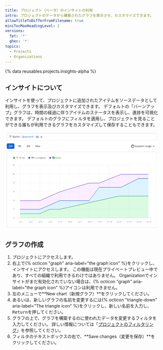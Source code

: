 ```yaml
---
title: プロジェクト（ベータ）のインサイトの利用
intro: プロジェクトのデータから構築されたグラフを表示させ、カスタマイズできます。
allowTitleToDifferFromFilename: true
miniTocMaxHeadingLevel: 2
versions:
  fpt: '*'
  ghec: '*'
topics:
  - Projects
  - Organizations
---
```


{% data reusables.projects.insights-alpha %}

## インサイトについて

インサイトを使って、プロジェクトに追加されたアイテムをソースデータとして利用し、グラフを表示及びカスタマイズできます。 デフォルトの「バーンアップ」グラフは、時間の経過に伴うアイテムのステータスを表示し、進捗を可視化できます。 デフォルトのグラフにフィルタを適用し、プロジェクトを見ることができる誰もが利用できるグラフをカスタマイズして保存することもできます。

![現在の繰り返しに対するデフォルトのバーンアップグラフの例を表示しているスクリーンショット](/assets/images/help/issues/burnup-example.png)

## グラフの作成

1. プロジェクトにアクセスします。
2. 右上で{% octicon "graph" aria-label="the graph icon" %}をクリックし、インサイトにアクセスします。 この機能は現在プライベートプレビュー中であり、すべての組織で利用できるわけではありません。 Organizationでインサイトがまだ有効化されていない場合は、{% octicon "graph" aria-label="the graph icon" %}アイコンは利用できません。
3. 左のメニューで**New chart（新規グラフ）**をクリックしてください。
4. あるいは、新しいグラフの名前を変更するには{% octicon "triangle-down" aria-label="The triangle icon" %}をクリックし、新しい名前を入力し、<kbd>Return</kbd>を押してください。
5. グラフの上で、グラフを構築するのに使われたデータを変更するフィルタを入力してください。 詳しい情報については「[プロジェクトのフィルタリング](/issues/trying-out-the-new-projects-experience/filtering-projects)」を参照してください。
6. フィルタのテキストボックスの右で、**Save changes（変更を保存）**をクリックしてください。
